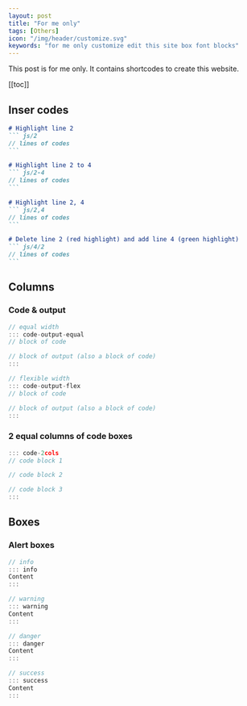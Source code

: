 ```yaml
---
layout: post
title: "For me only"
tags: [Others]
icon: "/img/header/customize.svg"
keywords: "for me only customize edit this site box font blocks"
---
```


This post is for me only. It contains shortcodes to create this website.

[[toc]]

## Inser codes

<div class="code-2cols">

~~~ markdown
# Highlight line 2
``` js/2
// lines of codes
```
~~~

~~~ markdown
# Highlight line 2 to 4
``` js/2-4
// lines of codes
```
~~~

~~~ markdown
# Highlight line 2, 4
``` js/2,4
// lines of codes
```
~~~
</div>

~~~ markdown
# Delete line 2 (red highlight) and add line 4 (green highlight)
``` js/4/2
// lines of codes
```
~~~

## Columns

### Code & output

<div class="code-2cols">

``` js
// equal width
::: code-output-equal
// block of code

// block of output (also a block of code)
:::
```

``` js
// flexible width
::: code-output-flex
// block of code

// block of output (also a block of code)
:::
```
</div>

### 2 equal columns of code boxes

``` js
::: code-2cols
// code block 1

// code block 2

// code block 3
:::
```

## Boxes

### Alert boxes

<div class="code-2cols">

``` js
// info
::: info
Content
:::
```

``` js
// warning
::: warning
Content
:::
```

``` js
// danger
::: danger
Content
:::
```

``` js
// success
::: success
Content
:::
```
</div>